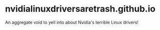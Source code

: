 # nvidialinuxdriversaretrash.github.io
An aggregate void to yell into about Nvidia's terrible Linux drivers!
